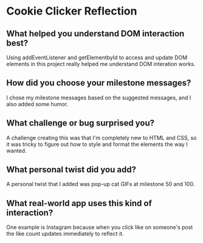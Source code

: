 # Cookie Clicker Reflection

## What helped you understand DOM interaction best?

Using addEventListener and getElementbyId to access and update DOM elements in this project really helped me understand DOM interation works.

## How did you choose your milestone messages?

I chose my milestone messages based on the suggested messages, and I also added some humor.

## What challenge or bug surprised you?

A challenge creating this was that I'm completely new to HTML and CSS, so it was tricky to figure out how to style and format the elements the way I wanted.

## What personal twist did you add?

A personal twist that I added was pop-up cat GIFs at milestone 50 and 100.

## What real-world app uses this kind of interaction?

One example is Instagram because when you click like on someone's post the like count updates immediately to reflect it.

